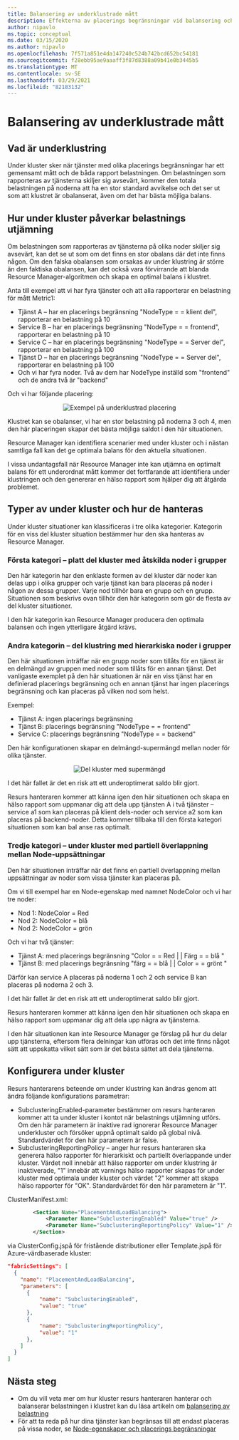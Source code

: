 ```yaml
---
title: Balansering av underklustrade mått
description: Effekterna av placerings begränsningar vid balansering och hur du hanterar dem
author: nipavlo
ms.topic: conceptual
ms.date: 03/15/2020
ms.author: nipavlo
ms.openlocfilehash: 7f571a851e4da147240c524b742bcd652bc54181
ms.sourcegitcommit: f28ebb95ae9aaaff3f87d8388a09b41e0b3445b5
ms.translationtype: MT
ms.contentlocale: sv-SE
ms.lasthandoff: 03/29/2021
ms.locfileid: "82183132"
---
```

# <a name="balancing-of-subclustered-metrics"></a>Balansering av underklustrade mått

## <a name="what-is-subclustering"></a>Vad är underklustring

Under kluster sker när tjänster med olika placerings begränsningar har ett gemensamt mått och de båda rapport belastningen. Om belastningen som rapporteras av tjänsterna skiljer sig avsevärt, kommer den totala belastningen på noderna att ha en stor standard avvikelse och det ser ut som att klustret är obalanserat, även om det har bästa möjliga balans.

## <a name="how-subclustering-affects-load-balancing"></a>Hur under kluster påverkar belastnings utjämning

Om belastningen som rapporteras av tjänsterna på olika noder skiljer sig avsevärt, kan det se ut som om det finns en stor obalans där det inte finns någon. Om den falska obalansen som orsakas av under klustring är större än den faktiska obalansen, kan det också vara förvirrande att blanda Resource Manager-algoritmen och skapa en optimal balans i klustret.

Anta till exempel att vi har fyra tjänster och att alla rapporterar en belastning för mått Metric1:

* Tjänst A – har en placerings begränsning "NodeType = = klient del", rapporterar en belastning på 10
* Service B – har en placerings begränsning "NodeType = = frontend", rapporterar en belastning på 10
* Service C – har en placerings begränsning "NodeType = = Server del", rapporterar en belastning på 100
* Tjänst D – har en placerings begränsning "NodeType = = Server del", rapporterar en belastning på 100
* Och vi har fyra noder. Två av dem har NodeType inställd som "frontend" och de andra två är "backend"

Och vi har följande placering:

<center>

![Exempel på underklustrad placering][Image1]
</center>

Klustret kan se obalanser, vi har en stor belastning på noderna 3 och 4, men den här placeringen skapar det bästa möjliga saldot i den här situationen.

Resource Manager kan identifiera scenarier med under kluster och i nästan samtliga fall kan det ge optimala balans för den aktuella situationen.

I vissa undantagsfall när Resource Manager inte kan utjämna en optimalt balans för ett underordnat mått kommer det fortfarande att identifiera under klustringen och den genererar en hälso rapport som hjälper dig att åtgärda problemet.

## <a name="types-of-subclustering-and-how-they-are-handled"></a>Typer av under kluster och hur de hanteras

Under kluster situationer kan klassificeras i tre olika kategorier. Kategorin för en viss del kluster situation bestämmer hur den ska hanteras av Resource Manager.

### <a name="first-category--flat-subclustering-with-disjoint-node-groups"></a>Första kategori – platt del kluster med åtskilda noder i grupper

Den här kategorin har den enklaste formen av del kluster där noder kan delas upp i olika grupper och varje tjänst kan bara placeras på noder i någon av dessa grupper. Varje nod tillhör bara en grupp och en grupp. Situationen som beskrivs ovan tillhör den här kategorin som gör de flesta av del kluster situationer. 

I den här kategorin kan Resource Manager producera den optimala balansen och ingen ytterligare åtgärd krävs.

### <a name="second-category--subclustering-with-hierarchical-node-groups"></a>Andra kategorin – del klustring med hierarkiska noder i grupper

Den här situationen inträffar när en grupp noder som tillåts för en tjänst är en delmängd av gruppen med noder som tillåts för en annan tjänst. Det vanligaste exemplet på den här situationen är när en viss tjänst har en definierad placerings begränsning och en annan tjänst har ingen placerings begränsning och kan placeras på vilken nod som helst.

Exempel:

* Tjänst A: ingen placerings begränsning
* Tjänst B: placerings begränsning "NodeType = = frontend"
* Service C: placerings begränsning "NodeType = = backend"

Den här konfigurationen skapar en delmängd-supermängd mellan noder för olika tjänster.

<center>

![Del kluster med supermängd][Image2]
</center>

I det här fallet är det en risk att ett underoptimerat saldo blir gjort.

Resurs hanteraren kommer att känna igen den här situationen och skapa en hälso rapport som uppmanar dig att dela upp tjänsten A i två tjänster – service a1 som kan placeras på klient dels-noder och service a2 som kan placeras på backend-noder. Detta kommer tillbaka till den första kategori situationen som kan bal anse ras optimalt.

### <a name="third-category--subclustering-with-partial-overlap-between-node-sets"></a>Tredje kategori – under kluster med partiell överlappning mellan Node-uppsättningar

Den här situationen inträffar när det finns en partiell överlappning mellan uppsättningar av noder som vissa tjänster kan placeras på.

Om vi till exempel har en Node-egenskap med namnet NodeColor och vi har tre noder:

* Nod 1: NodeColor = Red
* Nod 2: NodeColor = blå
* Nod 2: NodeColor = grön

Och vi har två tjänster:

* Tjänst A: med placerings begränsning "Color = = Red | | Färg = = blå "
* Tjänst B: med placerings begränsning "färg = = blå | | Color = = grönt "

Därför kan service A placeras på noderna 1 och 2 och service B kan placeras på noderna 2 och 3.

I det här fallet är det en risk att ett underoptimerat saldo blir gjort.

Resurs hanteraren kommer att känna igen den här situationen och skapa en hälso rapport som uppmanar dig att dela upp några av tjänsterna.

I den här situationen kan inte Resource Manager ge förslag på hur du delar upp tjänsterna, eftersom flera delningar kan utföras och det inte finns något sätt att uppskatta vilket sätt som är det bästa sättet att dela tjänsterna.

## <a name="configuring-subclustering"></a>Konfigurera under kluster

Resurs hanterarens beteende om under klustring kan ändras genom att ändra följande konfigurations parametrar:
* SubclusteringEnabled-parameter bestämmer om resurs hanteraren kommer att ta under kluster i kontot när belastnings utjämning utförs. Om den här parametern är inaktive rad ignorerar Resource Manager underkluster och försöker uppnå optimalt saldo på global nivå. Standardvärdet för den här parametern är false.
* SubclusteringReportingPolicy – anger hur resurs hanteraren ska generera hälso rapporter för hierarkiskt och partiellt överlappande under kluster. Värdet noll innebär att hälso rapporter om under klustring är inaktiverade, "1" innebär att varnings hälso rapporter skapas för under kluster med optimala under kluster och värdet "2" kommer att skapa hälso rapporter för "OK". Standardvärdet för den här parametern är "1".

ClusterManifest.xml:

``` xml
        <Section Name="PlacementAndLoadBalancing">
            <Parameter Name="SubclusteringEnabled" Value="true" />
            <Parameter Name="SubclusteringReportingPolicy" Value="1" />
        </Section>
```

via ClusterConfig.jspå för fristående distributioner eller Template.jspå för Azure-värdbaserade kluster:

```json
"fabricSettings": [
  {
    "name": "PlacementAndLoadBalancing",
    "parameters": [
      {
          "name": "SubclusteringEnabled",
          "value": "true"
      },
      {
          "name": "SubclusteringReportingPolicy",
          "value": "1"
      },
    ]
  }
]
```

## <a name="next-steps"></a>Nästa steg
* Om du vill veta mer om hur kluster resurs hanteraren hanterar och balanserar belastningen i klustret kan du läsa artikeln om [balansering av belastning](service-fabric-cluster-resource-manager-balancing.md)
* För att ta reda på hur dina tjänster kan begränsas till att endast placeras på vissa noder, se [Node-egenskaper och placerings begränsningar](service-fabric-cluster-resource-manager-cluster-description.md#node-properties-and-placement-constraints)

[Image1]:./media/cluster-resource-manager-subclustering/subclustered-placement.png
[Image2]:./media/cluster-resource-manager-subclustering/subset-superset-nodes.png
